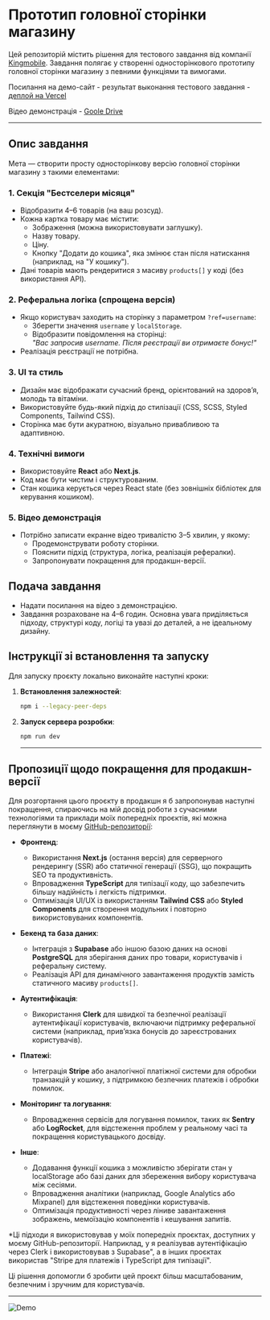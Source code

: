 # Прототип головної сторінки магазину

Цей репозиторій містить рішення для тестового завдання від компанії [Kingmobile](https://www.kingmobile.net). Завдання полягає у створенні односторінкового прототипу головної сторінки магазину з певними функціями та вимогами.

Посилання на демо-сайт - результат выконання тестового завдання - [деплой на Vercel](https://tz-bestsellers-health-store.vercel.app/)

Відео демонстрація - [Goole Drive](https://drive.google.com/file/d/1vNGz7f-ga0D9-Uxw0GNjnKbE7jYzHFo0/view?usp=drive_link)

---

## Опис завдання

Мета — створити просту односторінкову версію головної сторінки магазину з такими елементами:

### 1. Секція "Бестселери місяця"

- Відобразити 4–6 товарів (на ваш розсуд).
- Кожна картка товару має містити:
  - Зображення (можна використовувати заглушку).
  - Назву товару.
  - Ціну.
  - Кнопку "Додати до кошика", яка змінює стан після натискання (наприклад, на "У кошику").
- Дані товарів мають рендеритися з масиву `products[]` у коді (без використання API).

### 2. Реферальна логіка (спрощена версія)

- Якщо користувач заходить на сторінку з параметром `?ref=username`:
  - Зберегти значення `username` у `localStorage`.
  - Відобразити повідомлення на сторінці:  
    _"Вас запросив username. Після реєстрації ви отримаєте бонус!"_
- Реалізація реєстрації не потрібна.

### 3. UI та стиль

- Дизайн має відображати сучасний бренд, орієнтований на здоров’я, молодь та вітаміни.
- Використовуйте будь-який підхід до стилізації (CSS, SCSS, Styled Components, Tailwind CSS).
- Сторінка має бути акуратною, візуально привабливою та адаптивною.

### 4. Технічні вимоги

- Використовуйте **React** або **Next.js**.
- Код має бути чистим і структурованим.
- Стан кошика керується через React state (без зовнішніх бібліотек для керування кошиком).

### 5. Відео демонстрація

- Потрібно записати екранне відео тривалістю 3–5 хвилин, у якому:
  - Продемонструвати роботу сторінки.
  - Пояснити підхід (структура, логіка, реалізація рефералки).
  - Запропонувати покращення для продакшн-версії.

## Подача завдання

- Надати посилання на відео з демонстрацією.
- Завдання розраховане на 4–6 годин. Основна увага приділяється підходу, структурі коду, логіці та увазі до деталей, а не ідеальному дизайну.

## Інструкції зі встановлення та запуску

Для запуску проєкту локально виконайте наступні кроки:

1. **Встановлення залежностей**:

   ```bash
   npm i --legacy-peer-deps
   ```

2. **Запуск сервера розробки**:

   ```bash
   npm run dev
   ```

   ***

## Пропозиції щодо покращення для продакшн-версії

Для розгортання цього проєкту в продакшн я б запропонував наступні покращення, спираючись на мій досвід роботи з сучасними технологіями та приклади моїх попередніх проєктів, які можна переглянути в моєму [GitHub-репозиторії](https://github.com/sxidsvit/):

- **Фронтенд**:

  - Використання **Next.js** (остання версія) для серверного рендерингу (SSR) або статичної генерації (SSG), що покращить SEO та продуктивність.
  - Впровадження **TypeScript** для типізації коду, що забезпечить більшу надійність і легкість підтримки.
  - Оптимізація UI/UX із використанням **Tailwind CSS** або **Styled Components** для створення модульних і повторно використовуваних компонентів.

- **Бекенд та база даних**:

  - Інтеграція з **Supabase** або іншою базою даних на основі **PostgreSQL** для зберігання даних про товари, користувачів і реферальну систему.
  - Реалізація API для динамічного завантаження продуктів замість статичного масиву `products[]`.

- **Аутентифікація**:

  - Використання **Clerk** для швидкої та безпечної реалізації аутентифікації користувачів, включаючи підтримку реферальної системи (наприклад, прив’язка бонусів до зареєстрованих користувачів).

- **Платежі**:

  - Інтеграція **Stripe** або аналогічної платіжної системи для обробки транзакцій у кошику, з підтримкою безпечних платежів і обробки помилок.

- **Моніторинг та логування**:

  - Впровадження сервісів для логування помилок, таких як **Sentry** або **LogRocket**, для відстеження проблем у реальному часі та покращення користувацького досвіду.

- **Інше**:
  - Додавання функції кошика з можливістю зберігати стан у localStorage або базі даних для збереження вибору користувача між сесіями.
  - Впровадження аналітики (наприклад, Google Analytics або Mixpanel) для відстеження поведінки користувачів.
  - Оптимізація продуктивності через ліниве завантаження зображень, мемоїзацію компонентів і кешування запитів.

\*Ці підходи я використовував у моїх попередніх проєктах, доступних у моєму GitHub-репозиторії. Наприклад, у я реалізував аутентiфiкацiю через Clerk і використовував з Supabase", а в інших проєктах використав "Stripe для платежів і TypeScript для типізації".

Ці рішення допомогли б зробити цей проєкт більш масштабованим, безпечним і зручним для користувачів.

---

![Demo ](demo.gif)
